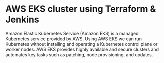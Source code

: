 # AWS EKS cluster using Terraform & Jenkins

Amazon Elastic Kubernetes Service (Amazon EKS) is a managed Kubernetes service provided by AWS. Using AWS EKS we can run Kubernetes without installing and operating a Kubernetes control plane or worker nodes. 
AWS EKS provides highly available and secure clusters and automates key tasks such as patching, node provisioning, and updates.


